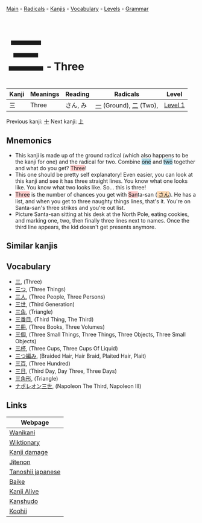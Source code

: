 <style> bigfont {font-size: 100px}</style>
[Main](../README.md) -
[Radicals](../radicals.md) -
[Kanjis](../kanjis.md) -
[Vocabulary](../vocabulary.md) -
[Levels](../levels.md) -
[Grammar](../grammar.md)
# <bigfont> 三</bigfont> - Three 

| Kanji | Meanings | Reading | Radicals | Level |
| --- | --- | --- | --- | --- |
| 三 | Three | さん, み | [一](../radicals/一.md) (Ground), [二](../radicals/二.md) (Two),  | [Level 1](../levels/wk_level1.md) |

Previous kanji: [十](十.md) Next kanji: [上](上.md) 

## Mnemonics
 * This kanji is made up of the ground radical (which also happens to be the kanji for one) and the radical for two. Combine <span style="background-color:#ADD8E6"> one</span> and <span style="background-color:#ADD8E6"> two</span> together and what do you get? <span style="background-color:#ffcccb"> Three</span>!
* This one should be pretty self explanatory! Even easier, you can look at this kanji and see it has three straight lines. You know what one looks like. You know what two looks like. So... this is three!
* <span style="background-color:#ffcccb"> Three</span> is the number of chances you get with <span style="background-color:#ffcccb"> San</span>ta-san (<span style="background-color:#fed8b1"> [さん](https://jisho.org/search/さん)</span>). He has a list, and when you get to three naughty things lines, that's it. You're on Santa-san's three strikes and you're out list.
* Picture Santa-san sitting at his desk at the North Pole, eating cookies, and marking one, two, then finally three lines next to names. Once the third line appears, the kid doesn't get presents anymore.


## Similar kanjis
 


## Vocabulary
 * [三](../vocabulary/三.md), (Three)
* [三つ](../vocabulary/三.md), (Three Things)
* [三人](../vocabulary/三.md), (Three People, Three Persons)
* [三世](../vocabulary/三.md), (Third Generation)
* [三角](../vocabulary/三.md), (Triangle)
* [三番目](../vocabulary/三.md), (Third Thing, The Third)
* [三冊](../vocabulary/三.md), (Three Books, Three Volumes)
* [三個](../vocabulary/三.md), (Three Small Things, Three Things, Three Objects, Three Small Objects)
* [三杯](../vocabulary/三.md), (Three Cups, Three Cups Of Liquid)
* [三つ編み](../vocabulary/三.md), (Braided Hair, Hair Braid, Plaited Hair, Plait)
* [三百](../vocabulary/三.md), (Three Hundred)
* [三日](../vocabulary/三.md), (Third Day, Day Three, Three Days)
* [三角形](../vocabulary/三.md), (Triangle)
* [ナポレオン三世](../vocabulary/三.md), (Napoleon The Third, Napoleon III)



## Links 

| Webpage |
| --- |
| [Wanikani          ](https://www.wanikani.com/kanji/三) |
| [Wiktionary        ](https://en.wiktionary.org/wiki/三) |
| [Kanji damage      ](http://www.kanjidamage.com/kanji/search?utf8=✓&q=三) |
| [Jitenon           ](https://jitenon.com/kanji/三) |
| [Tanoshii japanese ](https://www.tanoshiijapanese.com/dictionary/kanji.cfm?k=三) |
| [Baike             ](https://baike.baidu.com/item/三) |
| [Kanji Alive       ](https://app.kanjialive.com/三) |
| [Kanshudo          ](https://www.kanshudo.com/searchmn?q=三) |
| [Koohii            ](https://kanji.koohii.com/study/kanji/三) |
